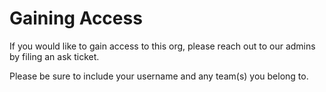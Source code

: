 # Gaining Access


If you would like to gain access to this org, please reach out to our admins by filing an ask ticket.  

Please be sure to include your username and any team(s) you belong to. 
